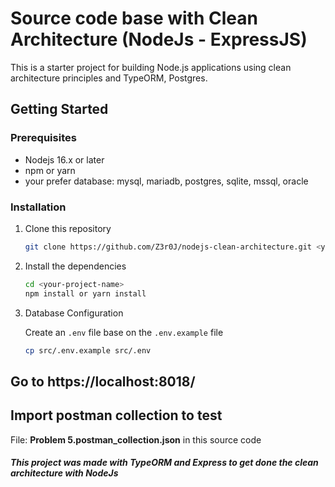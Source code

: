 # Source code base with Clean Architecture (NodeJs - ExpressJS)


This is a starter project for building Node.js applications using clean architecture principles and TypeORM, Postgres.

## Getting Started

### Prerequisites

- Nodejs 16.x or later
- npm or yarn
- your prefer database: mysql, mariadb, postgres, sqlite, mssql, oracle

### Installation

1. Clone this repository

   ```bash
   git clone https://github.com/Z3r0J/nodejs-clean-architecture.git <your-project-name>
   ```

2. Install the dependencies
   ```bash
   cd <your-project-name>
   npm install or yarn install
   ```
3. Database Configuration

   Create an `.env` file base on the `.env.example` file

   ```bash
   cp src/.env.example src/.env
   ```



## Go to https://localhost:8018/

## Import postman collection to test 

File: **Problem 5.postman_collection.json** in this source code

##### This project was made with TypeORM and Express to get done the clean architecture with NodeJs


